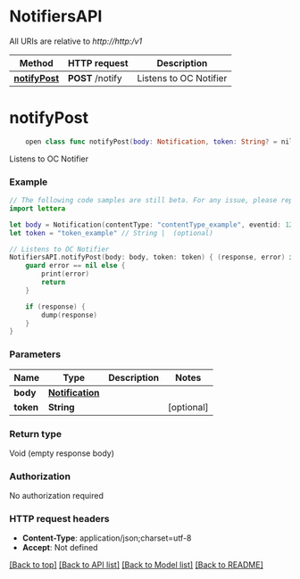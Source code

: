 # NotifiersAPI

All URIs are relative to *http://http:/v1*

Method | HTTP request | Description
------------- | ------------- | -------------
[**notifyPost**](NotifiersAPI.md#notifypost) | **POST** /notify | Listens to OC Notifier


# **notifyPost**
```swift
    open class func notifyPost(body: Notification, token: String? = nil, completion: @escaping (_ data: Void?, _ error: Error?) -> Void)
```

Listens to OC Notifier

### Example 
```swift
// The following code samples are still beta. For any issue, please report via http://github.com/OpenAPITools/openapi-generator/issues/new
import lettera

let body = Notification(contentType: "contentType_example", eventid: 123, eventtype: EventType(), uuid: 123) // Notification | 
let token = "token_example" // String |  (optional)

// Listens to OC Notifier
NotifiersAPI.notifyPost(body: body, token: token) { (response, error) in
    guard error == nil else {
        print(error)
        return
    }

    if (response) {
        dump(response)
    }
}
```

### Parameters

Name | Type | Description  | Notes
------------- | ------------- | ------------- | -------------
 **body** | [**Notification**](Notification.md) |  | 
 **token** | **String** |  | [optional] 

### Return type

Void (empty response body)

### Authorization

No authorization required

### HTTP request headers

 - **Content-Type**: application/json;charset=utf-8
 - **Accept**: Not defined

[[Back to top]](#) [[Back to API list]](../README.md#documentation-for-api-endpoints) [[Back to Model list]](../README.md#documentation-for-models) [[Back to README]](../README.md)

